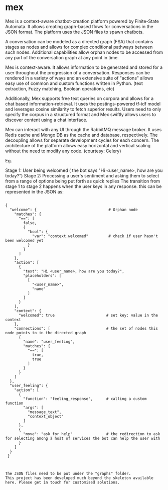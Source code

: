 # mex
Mex is a context-aware chatbot-creation platform powered by Finite-State Automata. It allows creating graph-based flows for conversations in the JSON format. The platform uses the JSON files to spawn chatbots.

A conversation can be modeled as a directed graph (FSA) that contains stages as nodes and allows for complex conditional pathways between such nodes. Additional capabilities allow orphan nodes to be accessed from any part of the conversation graph at any point in time.

Mex is context-aware. It allows information to be generated and stored for a user throughout the progression of a conversation. Responses can be rendered in a variety of ways and an extensive suite of "actions" allows easy use of common and custom functions written in Python. (text extraction, Fuzzy matching, Boolean operations, etc)

Additionally, Mex supports free text queries on corpora and allows for a chat based information-retrieval. It uses the postings-powered tf-idf model and leverages cosine similarity to fetch superior results. Users need to only specify the corpus in a structured format and Mex swiftly allows users to discover content using a chat interface.

Mex can interact with any UI through the RabbitMQ message broker. It uses Redis cache and Mongo DB as the cache and database, respectively. The decoupling allows for separate development cycles for each concern. The architecture of the platform allows easy horizontal and vertical scaling without the need to modify any code. (courtesy: Celery)

Eg. 

Stage 1: User being welcomed ( the bot says "Hi <user_name>, how are you today?")
Stage 2: Processing a user's sentiment and asking them to select from a range of options being put forth as quick replies
The transition from stage 1 to stage 2 happens when the user keys in any response. this can be represented in the JSON as:

~~~~~~~~~~~~~~~~~~~~~~~~~~~~~~~~~~~~~~~~~~~~~~~~~~~~~~~~~~~~~~~~~~~~~~~~~~~~~~~~~~~~~~~~~~~~~~~~~~~~~~~~~~~~~~~~~~~~~~~~~~~~~

{
  "welcome": {                                # Orphan node
    "matches": {
      "==": [
        false,
        {
          "bool": {
            "var": "context.welcomed"         # check if user hasn't been welcomed yet
          }
        }
      ]
    },
    "action": [
      {
        "text": "Hi <user_name>, how are you today?",
        "placeholders": [
          [
            "<user_name>",
            "name"
          ]
        ]
      }
    ],
    "context": {
      "welcomed": true                       # set key: value in the context
    },
    "connections": [                         # the set of nodes this node points to in the directed graph
      {
        "name": "user_feeling",
        "matches": {
          "==": [
            true,
            true
          ]
        }
      }
    ]
  },
  "user_feeling": {
    "action": [
      {
        "function": "feeling_response",      # calling a custom function
        "args": [
          "message_text",
          "context_object"
        ]
      },
      {
        "move": "ask_for_help"               # the redirection to ask for selecting among a host of services the bot can help the user with
      }
    ]
  }
 }



The JSON files need to be put under the "graphs" folder.
This project has been developed much beyond the skeleton available here. Please get in touch for customised solutions.
